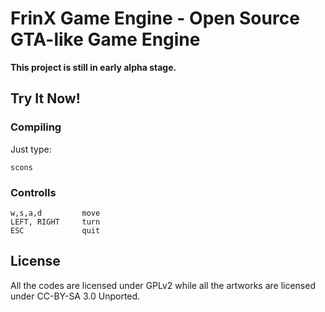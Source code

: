 # FrinX Game Engine - Open Source GTA-like Game Engine
**This project is still in early alpha stage.**

## Try It Now!
### Compiling
Just type:

	scons

### Controlls

	w,s,a,d         move
	LEFT, RIGHT     turn
	ESC             quit

## License
All the codes are licensed under GPLv2 while all the artworks are licensed
under CC-BY-SA 3.0 Unported.

